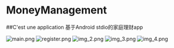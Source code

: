 # MoneyManagement
##C'est une application
基于Android stdio的家庭理财app

![main.png](img.png)
![register.png](img_1.png)
![img_2.png](img_2.png)
![img_3.png](img_3.png)
![img_4.png](img_4.png)
